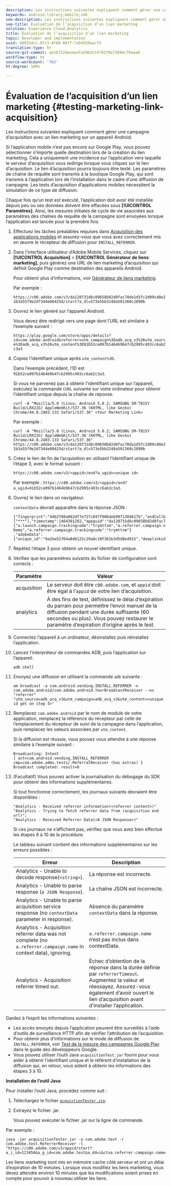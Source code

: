 ```yaml
---
description: Les instructions suivantes expliquent comment gérer une campagne d’acquisition avec un lien marketing sur un appareil Android.
keywords: android;library;mobile;sdk
seo-description: Les instructions suivantes expliquent comment gérer une campagne d’acquisition avec un lien marketing sur un appareil Android.
seo-title: Évaluation de l’acquisition d’un lien marketing
solution: Experience Cloud,Analytics
title: Évaluation de l’acquisition d’un lien marketing
topic: Developer and implementation
uuid: d0933dcc-8fc3-4f60-987f-7a54559aacf5
translation-type: ht
source-git-commit: ae16f224eeaeefa29b2e1479270a72694c79aaa0
workflow-type: ht
source-wordcount: '763'
ht-degree: 100%

---
```



# Évaluation de l’acquisition d’un lien marketing {#testing-marketing-link-acquisition}

Les instructions suivantes expliquent comment gérer une campagne d’acquisition avec un lien marketing sur un appareil Android.

Si l’application mobile n’est pas encore sur Google Play, vous pouvez sélectionner n’importe quelle destination lors de la création du lien marketing. Cela a uniquement une incidence sur l’application vers laquelle le serveur d’acquisition vous redirige lorsque vous cliquez sur le lien d’acquisition. Le lien d’acquisition pourra toujours être testé. Les paramètres de chaîne de requête sont transmis à la boutique Google Play, qui sont transmis à l’application lors de l’installation dans le cadre d’une diffusion de campagne. Les tests d’acquisition d’applications mobiles nécessitent la simulation de ce type de diffusion.

Chaque fois qu’un test est exécuté, l’application doit avoir été installée depuis peu ou ses données doivent être effacées sous **[!UICONTROL Paramètres]**. Ainsi, les mesures initiales de cycle de vie associées aux paramètres des chaînes de requête de la campagne sont envoyées lorsque l’application est lancée pour la première fois.

1. Effectuez les tâches préalables requises dans [Acquisition des applications mobiles](/help/android/acquisition-main/acquisition.md) et assurez-vous que vous avez correctement mis en œuvre le récepteur de diffusion pour `INSTALL_REFERRER`.
1. Dans l’interface utilisateur d’Adobe Mobile Services, cliquez sur **[!UICONTROL Acquisition]** > **[!UICONTROL Générateur de liens marketing]**, puis générez une URL de lien marketing d’acquisition qui définit Google Play comme destination des appareils Android.

   Pour obtenir plus d’informations, voir [Générateur de liens marketing](/help/using/acquisition-main/c-marketing-links-builder/c-marketing-links-builder.md).

   Par exemple :

   `https://c00.adobe.com/v3/da120731d6c09658b82d8fac78da1d5fc2d09c48e21b3a55f9e2d7344e08425d/start?a_dl=573e5bb3248a501360c2890b`

1. Ouvrez le lien généré sur l’appareil Android.

   Vous devez être redirigé vers une page dont l’URL est similaire à l’exemple suivant :

   `https://play.google.com/store/apps/details?id=com.adobe.android&referrer=utm_campaign%3Dadb_acq_v3%26utm_source%3Dadb_acq_v3%26utm_content%3D91b52ce097b1464b9b47cb2995c493cc6ab2c3a3`

1. Copiez l’identifiant unique après `utm_content%3D`.

   Dans l’exemple précédent, l’ID est `91b52ce097b1464b9b47cb2995c493cc6ab2c3a3`.

   Si vous ne parvenez pas à obtenir l’identifiant unique sur l’appareil, exécutez la commande `CURL` suivante sur votre ordinateur pour obtenir l’identifiant unique depuis la chaîne de réponse.

   `curl -A "Mozilla/5.0 (Linux; Android 5.0.2; SAMSUNG SM-T815Y Build/LRX22G) AppleWebKit/537.36 (KHTML, like Gecko) Chrome/44.0.2403.133 Safari/537.36" <Your Marketing Link>`

   Par exemple :

   `curl -A "Mozilla/5.0 (Linux; Android 5.0.2; SAMSUNG SM-T815Y Build/LRX22G) AppleWebKit/537.36 (KHTML, like Gecko) Chrome/44.0.2403.133 Safari/537.36" https://c00.adobe.com/v3/da120731d6c09658b82d8fac78da1d5fc2d09c48e21b3a55f9e2d7344e08425d/start?a_dl=573e5bb3248a501360c2890b`

1. Créez le lien de fin de l’acquisition en utilisant l’identifiant unique de l’étape 3, avec le format suivant :

   `https://c00.adobe.com/v3/<appid>/end?a_ugid=<unique id>`

   Par exemple : `https://c00.adobe.com/v3/<appid>/end?a_ugid=91b52ce097b1464b9b47cb2995c493cc6ab2c3a3`.

1. Ouvrez le lien dans un navigateur.

   `contextData` devrait apparaître dans la réponse JSON :

   ```
   {"fingerprint":"44b2f88a062df7e727c047f006deb9971304617b","endCallbacks":["***"],"timestamp":1464301282,"appguid":"da120731d6c09658b82d8fac78da1d5fc2d09c48e21b3a55f9e2d7344e08425d","contextData": 
   {"a.launch.campaign.trackingcode":"trymttvm","a.referrer.campaign.name":"Android Demo","a.referrer.campaign.trackingcode":"trymttvm"} 
   ,"adobeData":{"unique_id":"9a2be52764a8db125c29a8c10f3b1b3d5d8ed915","deeplinkid":"57476c26072932ec6d3a470b"}}.
   ```

1. Répétez l’étape 3 pour obtenir un nouvel identifiant unique.
1. Vérifiez que les paramètres suivants du fichier de configuration sont corrects :

   | Paramètre | Valeur |
   |--- |--- |
   | acquisition | Le serveur doit être `c00.adobe.com`, et *`appid`* doit être égal à l’`appid` de votre lien d’acquisition. |
   | analytics | À des fins de test, définissez le délai d’expiration du parrain pour permettre l’envoi manuel de la diffusion pendant une durée suffisante (60 secondes ou plus). Vous pouvez restaurer le paramètre d’expiration d’origine après le test. |

1. Connectez l’appareil à un ordinateur, désinstallez puis réinstallez l’application.
1. Lancez l’interpréteur de commandes ADB, puis l’application sur l’appareil.

   ```
   adb shell
   ```

1. Envoyez une diffusion en utilisant la commande `adb` suivante :

   ```
   am broadcast -a com.android.vending.INSTALL_REFERRER -n com.adobe.android/com.adobe.android.YourBroadcastReceiver --es "referrer" "utm_source=adb_acq_v3&utm_campaign=adb_acq_v3&utm_content=<unique id get on step 5>"
   ```

1. Remplacez `com.adobe.android` par le nom de module de votre application, remplacez la référence du récepteur par celle de l’emplacement du récepteur de suivi de la campagne dans l’application, puis remplacez les valeurs associées par `utm_content`.

   Si la diffusion est réussie, vous pouvez vous attendre à une réponse similaire à l’exemple suivant :

   ```
   Broadcasting: Intent 
   { act=com.android.vending.INSTALL_REFERRER cmp=com.adobe.adms.tests/.ReferralReceiver (has extras) } 
   Broadcast completed: result=0 
   ```

1. (Facultatif) Vous pouvez activer la journalisation du débogage du SDK pour obtenir des informations supplémentaires.

   Si tout fonctionne correctement, les journaux suivants devraient être disponibles :

   ```
   "Analytics - Received referrer information(<referrer content>)" 
   "Analytics - Trying to fetch referrer data from (acquisition end url)"; 
   "Analytics - Received Referrer Data(<A JSON Response>)"
   ```

   Si ces journaux ne s’affichent pas, vérifiez que vous avez bien effectué les étapes 6 à 10 de la procédure.

   Le tableau suivant contient des informations supplémentaires sur les erreurs possibles :

   | Erreur | Description |
   |--- |--- |
   | Analytics - Unable to decode response(`<string>`). | La réponse est incorrecte. |
   | Analytics - Unable to parse response (`a JSON Response`). | La chaîne JSON est incorrecte. |
   | Analytics - Unable to parse acquisition service response (no `contextData` parameter in response). | Absence du paramètre `contextData` dans la réponse. |
   | Analytics - Acquisition referrer data was not complete (no `a.referrer.campaign.name` in context data), ignoring. | `a.referrer.campaign.name` n’est pas inclus dans contextData. |
   | Analytics - Acquisition referrer timed out. | Échec d’obtention de la réponse dans la durée définie par `referrerTimeout`. Augmentez la valeur et réessayez.  Assurez-vous également d’avoir ouvert le lien d’acquisition avant d’installer l’application. |

Gardez à l’esprit les informations suivantes :

* Les accès envoyés depuis l’application peuvent être surveillés à l’aide d’outils de surveillance HTTP afin de vérifier l’attribution de l’acquisition.
* Pour obtenir plus d’informations sur le mode de diffusion de `INSTALL_REFERRER`, voir [Test de la mesure des campagnes Google Play](https://developers.google.com/analytics/solutions/testing-play-campaigns) dans le guide des développeurs Google.
* Vous pouvez utiliser l’outil Java `acquisitionTest.jar` fourni pour vous aider à obtenir l’identifiant unique et le référent d’installation de la diffusion qui, en retour, vous aident à obtenir les informations des étapes 3 à 10.

**Installation de l’outil Java**

Pour installer l’outil Java, procédez comme suit :

1. Téléchargez le fichier [`acquistionTester.zip`](../assets/acquisitionTester.zip).
1. Extrayez le fichier .jar.

   Vous pouvez exécuter le fichier .jar sur la ligne de commande.

Par exemple :

```
java -jar acquisitionTester.jar -a com.adobe.test -r com.adobe.test.ReferrerReceiver -l "https://c00.adobe.com/v3/appid/start?a_i_id=123456&a_g_id=com.adobe.test&a_dd=i&ctxa.referrer.campaign.name=name&ctxa.referrer.campaign.trackingcode=1234
```

Les liens marketing sont mis en mémoire cache côté serveur et ont un délai d’expiration de 10 minutes. Lorsque vous modifiez les liens marketing, vous devez attendre environ 10 minutes que les modifications soient prises en compte pour pouvoir à nouveau utiliser les liens.
